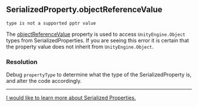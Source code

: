 ## SerializedProperty.objectReferenceValue
```
type is not a supported pptr value
```


The [objectReferenceValue](https://docs.unity3d.com/ScriptReference/SerializedProperty-objectReferenceValue.html) property is used to access `UnityEngine.Object` types from SerializedProperties.
If you are seeing this error it is certain that the property value does not inherit from `UnityEngine.Object`.

### Resolution
Debug `propertyType` to determine what the type of the SerializedProperty is, and alter the code accordingly.

---

[I would like to learn more about Serialized Properties.](../Programming/Editor%20Extensions/Serialisation/SerializedObject%20How-to.md)
